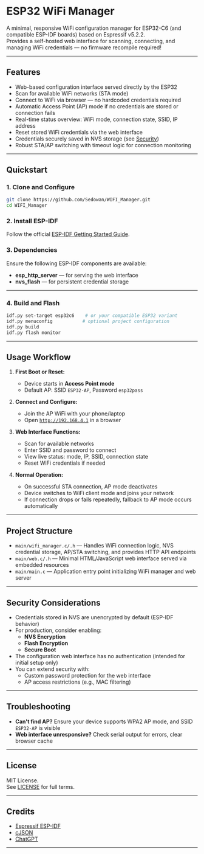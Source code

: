 # ESP32 WiFi Manager

A minimal, responsive WiFi configuration manager for ESP32-C6 (and compatible ESP-IDF boards) based on Espressif v5.2.2.  
Provides a self-hosted web interface for scanning, connecting, and managing WiFi credentials — no firmware recompile required!

---

## Features

- Web-based configuration interface served directly by the ESP32
- Scan for available WiFi networks (STA mode)
- Connect to WiFi via browser — no hardcoded credentials required
- Automatic Access Point (AP) mode if no credentials are stored or connection fails
- Real-time status overview: WiFi mode, connection state, SSID, IP address
- Reset stored WiFi credentials via the web interface
- Credentials securely saved in NVS storage (see [Security](#security))
- Robust STA/AP switching with timeout logic for connection monitoring

---

## Quickstart

### 1. Clone and Configure

```sh
git clone https://github.com/Sedowan/WIFI_Manager.git
cd WIFI_Manager
```

### 2. Install ESP-IDF

Follow the official [ESP-IDF Getting Started Guide](https://docs.espressif.com/projects/esp-idf/en/latest/esp32/get-started/index.html).

### 3. Dependencies

Ensure the following ESP-IDF components are available:

- **esp_http_server** — for serving the web interface
- **nvs_flash** — for persistent credential storage

---

### 4. Build and Flash

```sh
idf.py set-target esp32c6    # or your compatible ESP32 variant
idf.py menuconfig           # optional project configuration
idf.py build
idf.py flash monitor
```

---

## Usage Workflow

1. **First Boot or Reset:**
   - Device starts in **Access Point mode**  
   - Default AP: SSID `ESP32-AP`, Password `esp32pass`

2. **Connect and Configure:**
   - Join the AP WiFi with your phone/laptop
   - Open [`http://192.168.4.1`](http://192.168.4.1) in a browser

3. **Web Interface Functions:**
   - Scan for available networks
   - Enter SSID and password to connect
   - View live status: mode, IP, SSID, connection state
   - Reset WiFi credentials if needed

4. **Normal Operation:**
   - On successful STA connection, AP mode deactivates
   - Device switches to WiFi client mode and joins your network
   - If connection drops or fails repeatedly, fallback to AP mode occurs automatically

---

## Project Structure

- `main/wifi_manager.c/.h` — Handles WiFi connection logic, NVS credential storage, AP/STA switching, and provides HTTP API endpoints
- `main/web.c/.h` — Minimal HTML/JavaScript web interface served via embedded resources
- `main/main.c` — Application entry point initializing WiFi manager and web server

---

## Security Considerations

- Credentials stored in NVS are unencrypted by default (ESP-IDF behavior)
- For production, consider enabling:
  - **NVS Encryption**
  - **Flash Encryption**
  - **Secure Boot**
- The configuration web interface has no authentication (intended for initial setup only)
- You can extend security with:
  - Custom password protection for the web interface
  - AP access restrictions (e.g., MAC filtering)

---

## Troubleshooting

- **Can't find AP?** Ensure your device supports WPA2 AP mode, and SSID `ESP32-AP` is visible
- **Web interface unresponsive?** Check serial output for errors, clear browser cache

---

## License

MIT License.  
See [LICENSE](LICENSE) for full terms.

---

## Credits

- [Espressif ESP-IDF](https://github.com/espressif/esp-idf)
- [cJSON](https://github.com/DaveGamble/cJSON)
- [ChatGPT](https://chat.openai.com/)

---